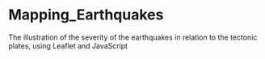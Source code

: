# Mapping_Earthquakes

The illustration of the severity of the earthquakes in relation to the tectonic plates, using Leaflet and JavaScript
